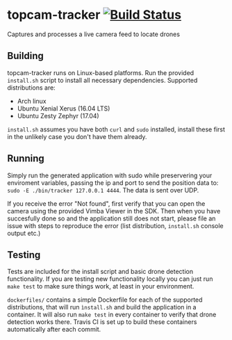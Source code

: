 # topcam-tracker [![Build Status](https://travis-ci.org/tue-firefly/topcam-tracker.svg?branch=master)](https://travis-ci.org/tue-firefly/topcam-tracker)
Captures and processes a live camera feed to locate drones

## Building
topcam-tracker runs on Linux-based platforms. Run the provided `install.sh` script to install all necessary dependencies.
Supported distributions are:
- Arch linux
- Ubuntu Xenial Xerus (16.04 LTS)
- Ubuntu Zesty Zephyr (17.04)

`install.sh` assumes you have both `curl` and `sudo` installed, install these first in the unlikely case you don't have them already.

## Running
Simply run the generated application with sudo while preservering your enviroment variables, passing the ip and port to send the position data to: `sudo -E ./bin/tracker 127.0.0.1 4444`. The data is sent over UDP.

If you receive the error "Not found", first verify that you can open the camera using the provided Vimba Viewer in the SDK.
Then when you have succesfully done so and the application still does not start, please file an issue with steps to reproduce the error (list distribution, `install.sh` console output etc.)

## Testing
Tests are included for the install script and basic drone detection functionality.
If you are testing new functionality locally you can just run `make test` to make sure things work, at least in your environment.

`dockerfiles/` contains a simple Dockerfile for each of the supported distributions, that will run `ìnstall.sh` and build the application in a container. It will also run `make test` in every container to verify that drone detection works there.  Travis CI is set up to build these containers automatically after each commit. 
